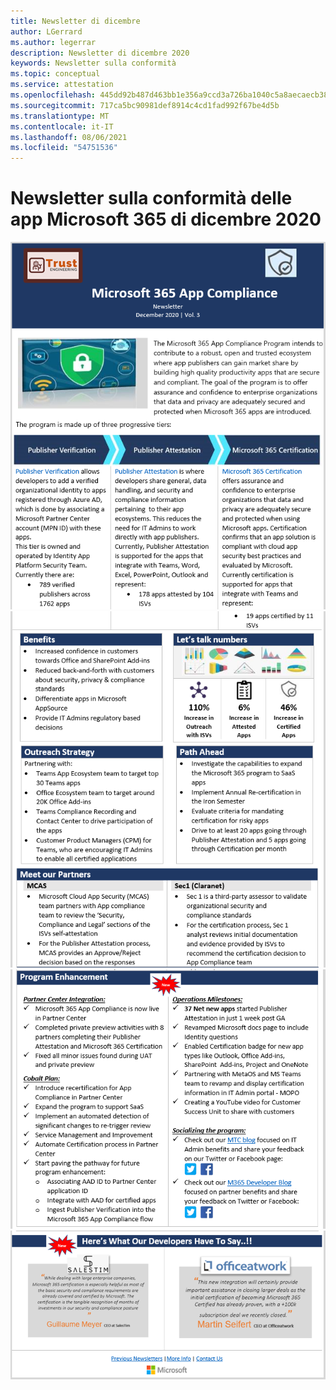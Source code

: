 ```yaml
---
title: Newsletter di dicembre
author: LGerrard
ms.author: legerrar
description: Newsletter di dicembre 2020
keywords: Newsletter sulla conformità
ms.topic: conceptual
ms.service: attestation
ms.openlocfilehash: 445dd92b487d463bb1e356a9ccd3a726ba1040c5a8aecaecb38c09c68ba477b2
ms.sourcegitcommit: 717ca5bc90981def8914c4cd1fad992f67be4d5b
ms.translationtype: MT
ms.contentlocale: it-IT
ms.lasthandoff: 08/06/2021
ms.locfileid: "54751536"
---
```

# <a name="december-2020-microsoft-365-app-compliance-newsletter"></a>Newsletter sulla conformità delle app Microsoft 365 di dicembre 2020

![Testo alternativo ](../media/Dec01.PNG)
 ![ Testo alternativo Testo alternativo ](../media/Dec02.PNG)
 ![ ](../media/Dec03.PNG)
 ![ Testo alternativo](../media/Dec04.PNG)
